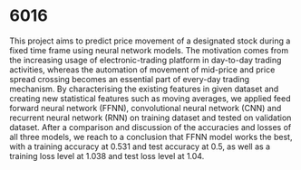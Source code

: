 # 6016

This project aims to predict price movement of a designated stock during a fixed time frame using neural
network models. The motivation comes from the increasing usage of electronic-trading platform in
day-to-day trading activities, whereas the automation of movement of mid-price and price spread crossing
becomes an essential part of every-day trading mechanism. By characterising the existing features in
given dataset and creating new statistical features such as moving averages, we applied feed forward
neural network (FFNN), convolutional neural network (CNN) and recurrent neural network (RNN) on
training dataset and tested on validation dataset. After a comparison and discussion of the accuracies and
losses of all three models, we reach to a conclusion that FFNN model works the best, with a training
accuracy at 0.531 and test accuracy at 0.5, as well as a training loss level at 1.038 and test loss level at
1.04.
